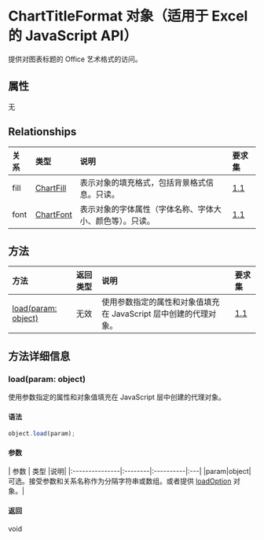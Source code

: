 # <a name="charttitleformat-object-javascript-api-for-excel"></a>ChartTitleFormat 对象（适用于 Excel 的 JavaScript API）

提供对图表标题的 Office 艺术格式的访问。

## <a name="properties"></a>属性

无

## <a name="relationships"></a>Relationships
| 关系 | 类型   |说明| 要求集|
|:---------------|:--------|:----------|:----|
|fill|[ChartFill](chartfill.md)|表示对象的填充格式，包括背景格式信息。只读。|[1.1](../requirement-sets/excel-api-requirement-sets.md)|
|font|[ChartFont](chartfont.md)|表示对象的字体属性（字体名称、字体大小、颜色等）。只读。|[1.1](../requirement-sets/excel-api-requirement-sets.md)|

## <a name="methods"></a>方法

| 方法           | 返回类型    |说明| 要求集|
|:---------------|:--------|:----------|:----|
|[load(param: object)](#loadparam-object)|无效|使用参数指定的属性和对象值填充在 JavaScript 层中创建的代理对象。|[1.1](../requirement-sets/excel-api-requirement-sets.md)|

## <a name="method-details"></a>方法详细信息


### <a name="loadparam-object"></a>load(param: object)
使用参数指定的属性和对象值填充在 JavaScript 层中创建的代理对象。

#### <a name="syntax"></a>语法
```js
object.load(param);
```

#### <a name="parameters"></a>参数
| 参数    | 类型   |说明|
|:---------------|:--------|:----------|:---|
|param|object|可选。接受参数和关系名称作为分隔字符串或数组。或者提供 [loadOption](loadoption.md) 对象。|

#### <a name="returns"></a>返回
void
